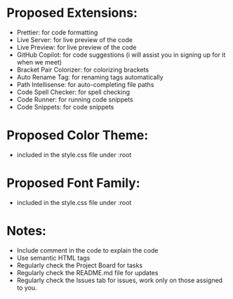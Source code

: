 # Proposed Extensions:

- Prettier: for code formatting
- Live Server: for live preview of the code
- Live Preview: for live preview of the code
- GitHub Copilot: for code suggestions (i will assist you in signing up for it when we meet)
- Bracket Pair Colorizer: for colorizing brackets
- Auto Rename Tag: for renaming tags automatically
- Path Intellisense: for auto-completing file paths
- Code Spell Checker: for spell checking
- Code Runner: for running code snippets
- Code Snippets: for code snippets

# Proposed Color Theme:

- included in the style.css file under :root

# Proposed Font Family:

- included in the style.css file under :root

# Notes:

- Include comment in the code to explain the code
- Use semantic HTML tags
- Regularly check the Project Board for tasks
- Regularly check the README.md file for updates
- Regularly check the Issues tab for issues, work only on those assigned to you.
